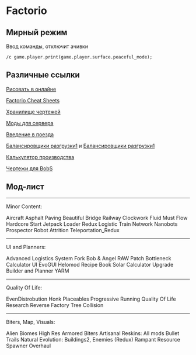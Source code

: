 # Factorio

## Мирный режим

Ввод команды, отключит ачивки

```
/c game.player.print(game.player.surface.peaceful_mode);
```

## Различные ссылки

[Рисовать в онлайне](https://fbe.teoxoy.com/)

[Factorio Cheat Sheets](https://factoriocheatsheet.com/)

[Хранилище чертежей](https://www.factorio.school/)

[Моды для сервера](https://mods.factorio.com/)

[Введение в поезда](https://forums.factorio.com/viewtopic.php?f=194&t=18621)

[Балансировщики разгрузки1](https://forums.factorio.com/viewtopic.php?f=194&t=71921) и [Балансировщики разгрузки1](http://greenlightning.eu/games/factorio-train-balancer/)

[Калькулятор производства](https://kirkmcdonald.github.io/calc.html)

[Чертежи для BobS](https://pastebin.com/u/fed1s)

## Мод-лист

---

Minor Content:

Aircraft
Asphalt Paving
Beautiful Bridge Railway
Clockwork
Fluid Must Flow
Hardcore Start
Jetpack
Loader Redux
Logistic Train Network
Nanobots
Prospector
Robot Attrition
Teleportation_Redux

---

UI and Planners:

Advanced Logistics System Fork
Bob & Angel RAW Patch
Bottleneck
Calculator UI
EvoGUI
Helomod
Recipe Book
Solar Calculator
Upgrade Builder and Planner
YARM

---

Quality Of Life:

EvenDistrobution
Honk
Placeables
Progressive Running
Quality Of Life Research
Reverse Factory
Tree Collision

---

Biters, Map, Visuals:

Alien Biomes High Res
Armored Biters
Artisanal Reskins: All mods
Bullet Trails
Natural Evolution: Buildings2, Enemies (Redux)
Rampant
Resource Spawner Overhaul